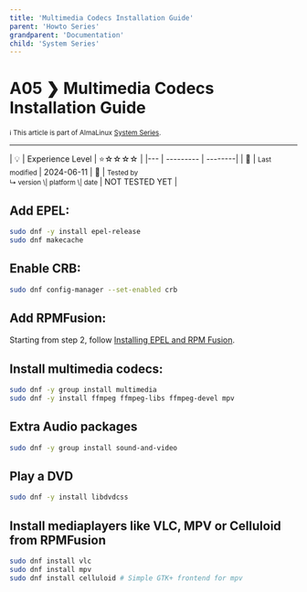 ```yaml
---
title: 'Multimedia Codecs Installation Guide'
parent: 'Howto Series'
grandparent: 'Documentation'
child: 'System Series'
---
```


<Breadcrumbs />

# A05 ❯ Multimedia Codecs Installation Guide
<small>ℹ️ This article is part of AlmaLinux [System Series](/series/).</small>
<hr>
| 💡 | Experience Level  | ⭐☆☆☆☆ |
|--- | --------- | --------|
| 📆 | <small>Last modified </small>| 2024-06-11
| 🔧 | <small>Tested by <br> ↳ version \| platform \| date </small>| NOT TESTED YET |


## Add EPEL:

```Bash
sudo dnf -y install epel-release
sudo dnf makecache
```

## Enable CRB:
```Bash
sudo dnf config-manager --set-enabled crb
```

## Add RPMFusion:
Starting from step 2, follow [Installing EPEL and RPM Fusion](/documentation/epel-and-rpmfusion/).

## Install multimedia codecs:

```bash
sudo dnf -y group install multimedia
sudo dnf -y install ffmpeg ffmpeg-libs ffmpeg-devel mpv
```

## Extra Audio packages
```bash
sudo dnf -y group install sound-and-video
```

## Play a DVD
```Bash
sudo dnf -y install libdvdcss
```

## Install mediaplayers like VLC, MPV or Celluloid from RPMFusion
```bash
sudo dnf install vlc
sudo dnf install mpv
sudo dnf install celluloid # Simple GTK+ frontend for mpv
```
